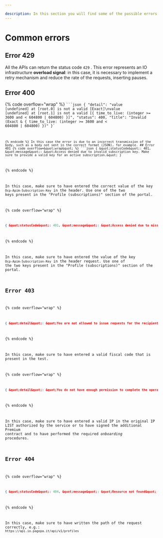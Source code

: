 ```yaml
---

description: In this section you will find some of the possible errors when sending a request to the APIs.
---
```


# Common errors

## Error 429

All the APIs can return the status code `429` . This error represents an IO infrastructure **overload signal**: in this case, it is necessary to implement a retry mechanism and reduce the rate of the requests, inserting pauses.

## Error 400

{% code overflow="wrap" %} <code>\`\`\`json { "detail": "value [undefined] at [root.0] is not a valid \[Exact<NewMessage>]\\nvalue [undefined] at [root.1] is not a valid \[{ time_to_live: (integer >= 3600 and < 604800 | 604800) }]", "status": 400, "title": "Invalid (Exact<NewMessage> \& { time_to_live: (integer >= 3600 and < 604800 | 604800) })" }\`

```</code>
{% endcode %} In this case the error is due to an incorrect transmission of the body, such as a body not sent in the correct format (JSON), for example. ## Error 401 {% code overflow=&quot;wrap&quot; %} ```json { &quot;statusCode&quot;: 401, &quot;message&quot;: &quot;Access denied due to invalid subscription key. Make sure to provide a valid key for an active subscription.&quot; }
```

{% endcode %}

In this case, make sure to have entered the correct value of the key `Ocp-Apim-Subscription-Key` in the header. Use one of the two keys present in the "Profile (subscriptions)" section of the portal.

{% code overflow="wrap" %}

```json
{ &quot;statusCode&quot;: 401, &quot;message&quot;: &quot;Access denied due to missing subscription key. Make sure to include subscription key when making requests to an API.&quot; }
```

{% endcode %}

In this case, make sure to have entered the value of the key `Ocp-Apim-Subscription-Key` in the header request. Use one of the two keys present in the "Profile (subscriptions)" section of the portal.

## Error 403

{% code overflow="wrap" %}

```json
{ &quot;detail&quot;: &quot;You are not allowed to issue requests for the recipient.&quot;, &quot;status&quot;: 403, &quot;title&quot;: &quot;Recipient forbidden&quot; }
```

{% endcode %}

In this case, make sure to have entered a valid fiscal code that is present in the test.

{% code overflow="wrap" %}

```json
{ &quot;detail&quot;: &quot;You do not have enough permission to complete the operation you requested&quot;, &quot;status&quot;: 403, &quot;title&quot;: &quot;You are not allowed here&quot; }
```

{% endcode %}

In this case, make sure to have entered a valid IP in the original IP LIST authorized by the service or to have signed the additional Premium contract and to have performed the required _onboarding_ procedures.

## Error 404

{% code overflow="wrap" %}

```json
{ &quot;statusCode&quot;: 404, &quot;message&quot;: &quot;Resource not found&quot; }
```

{% endcode %}

In this case, make sure to have written the path of the request correctly, e.g.: `https://api.io.pagopa.it/api/v1/profiles`
